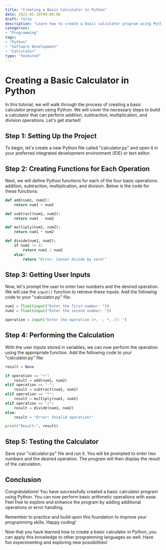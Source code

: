 ```yaml
---
title: "Creating a Basic Calculator in Python"
date: 2022-05-10T09:00:00
draft: false
description: "Learn how to create a basic calculator program using Python and source code examples."
categories:
- "Programming"
tags:
- "Python"
- "Software Development"
- "Calculator"
type: "featured"
---
```


# Creating a Basic Calculator in Python

In this tutorial, we will walk through the process of creating a basic calculator program using Python. We will cover the necessary steps to build a calculator that can perform addition, subtraction, multiplication, and division operations. Let's get started!

## Step 1: Setting Up the Project

To begin, let's create a new Python file called "calculator.py" and open it in your preferred integrated development environment (IDE) or text editor.

## Step 2: Creating Functions for Each Operation

Next, we will define Python functions for each of the four basic operations: addition, subtraction, multiplication, and division. Below is the code for these functions:

```python
def add(num1, num2):
    return num1 + num2

def subtract(num1, num2):
    return num1 - num2

def multiply(num1, num2):
    return num1 * num2

def divide(num1, num2):
    if num2 != 0:
        return num1 / num2
    else:
        return "Error: Cannot divide by zero!"
```

## Step 3: Getting User Inputs

Now, let's prompt the user to enter two numbers and the desired operation. We will use the `input()` function to retrieve these inputs. Add the following code to your "calculator.py" file:

```python
num1 = float(input("Enter the first number: "))
num2 = float(input("Enter the second number: "))

operation = input("Enter the operation (+, -, *, /): ")
```

## Step 4: Performing the Calculation

With the user inputs stored in variables, we can now perform the operation using the appropriate function. Add the following code to your "calculator.py" file:

```python
result = None

if operation == "+":
    result = add(num1, num2)
elif operation == "-":
    result = subtract(num1, num2)
elif operation == "*":
    result = multiply(num1, num2)
elif operation == "/":
    result = divide(num1, num2)
else:
    result = "Error: Invalid operation!"

print("Result:", result)
```

## Step 5: Testing the Calculator

Save your "calculator.py" file and run it. You will be prompted to enter two numbers and the desired operation. The program will then display the result of the calculation.

## Conclusion

Congratulations! You have successfully created a basic calculator program using Python. You can now perform basic arithmetic operations with ease. Feel free to explore and enhance the program by adding additional operations or error handling.

Remember to practice and build upon this foundation to improve your programming skills. Happy coding!

Now that you have learned how to create a basic calculator in Python, you can apply this knowledge to other programming languages as well. Have fun experimenting and exploring new possibilities!


